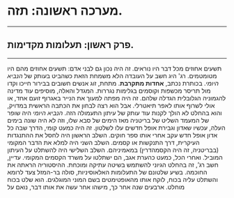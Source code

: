 # מערכה ראשונה: תזה.
---
## פרק ראשון: תעלומות מקדימות.
---
תשעים אחוזים מכל דבר היו נוראים. זה היה נכון גם לבני אדם: תשעים אחוזים מהם היו מטומטמים.
רג' היג חשב על העובדה הלא משמחת הזאת כשהביט בעותק של *הנביא היומי*. בכותרת נכתב, **אחדות מתקרבת**. מתחת, זוג אנשים חשובים בבירור חייכו וקדו מול תריסר מכשפות וקוסמים בגלימות נגררות. המגדל והאלה, מוסיפים עוד מדינה להגמוניה הגלובלית הגדלה שלהם.
זה היה מפתה למעוך את הנייר באגרוף זועם אחד, או אולי לשרוף אותו לאפר תיאטרלי. אבל הוא רצה לבחון את הכתבה הראשית במדויק, והוא בהחלט לא הולך לקנות עוד עותק של עיתון התעמולה הזה. *הנביא היומי* היה שופר של המעמד השליט של בריטניה מאז הימים של סבא שלו, וזה לא היה שונה בימים העלה, עכשיו שאדון וגבירת אופל חדשים עלו לשלטון.
זה היה כמעט קומי, הדרך שבה כל אדון אופל חדש עקב אחרי אותו ספר חוקים. השלב הראשון היה לחסל את ההתנגדות העיקרית, דרך התנקשות או קסמים. השלב השני היה למלא את הדבר המקומי (בבריטניה, זה היה הקסמהדרין) במאמיניהם. השלב השלישי היה להשתלט על העיתון המוביל. ואחרי הכל, כמעט כהערת אגב, הם ישתלטו על משרד הקסמים המקומי.
עדיין, חשב רג’, זה בהחלט הגיוני להשתמש בשיטה עתיקה ומוכחת. ההיסטוריה הראתה את החוכמה. בשיע שלטונם של התעלומות האלאוסיניות, סולה בר-המזל צעד לרומא והשתלט עליה בכוח, לוקח אותו מהאופטימטים בשם המוני המוגלגים. הוא שלט בכוח מוחלט. ארבעים שנה אחר כך, מישהו אחר עשה את אותו דבר, נואם על 